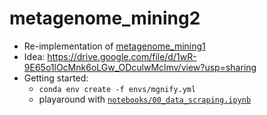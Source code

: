 # metagenome_mining2
* Re-implementation of [metagenome_mining1](https://github.com/lab-biotek-bio-ugm/metagenome_mining)
* Idea: https://drive.google.com/file/d/1wR-9E65o1lOcMnk6oLGw_ODculwMclmv/view?usp=sharing
* Getting started:
  * `conda env create -f envs/mgnify.yml`
  * playaround with [`notebooks/00_data_scraping.ipynb`](https://github.com/lab-biotek-bio-ugm/metagenome_mining2/blob/main/notebooks/00_data_scraping.ipynb)

